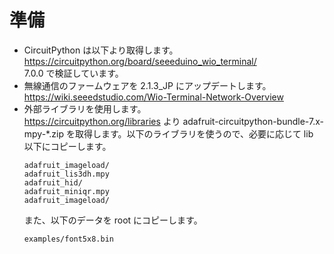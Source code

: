 # 準備

- CircuitPython は以下より取得します。<br/>
  https://circuitpython.org/board/seeeduino_wio_terminal/ <br/>
  7.0.0 で検証しています。
- 無線通信のファームウェアを 2.1.3_JP にアップデートします。<br/>
  https://wiki.seeedstudio.com/Wio-Terminal-Network-Overview <br/>
- 外部ライブラリを使用します。<br/>
  https://circuitpython.org/libraries
  より
  adafruit-circuitpython-bundle-7.x-mpy-*.zip
  を取得します。以下のライブラリを使うので、必要に応じて lib 以下にコピーします。
  ```
  adafruit_imageload/
  adafruit_lis3dh.mpy
  adafruit_hid/
  adafruit_miniqr.mpy
  adafruit_imageload/
  ```
  また、以下のデータを root にコピーします。
  ```
  examples/font5x8.bin
  ```
